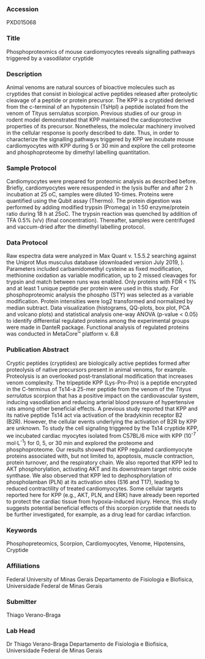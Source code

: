 ### Accession
PXD015068

### Title
Phosphoproteomics of mouse cardiomyocytes reveals signalling pathways triggered by a vasodilator cryptide

### Description
Animal venoms are natural sources of bioactive molecules such as cryptides that consist in biological active peptides released after proteolytic cleavage of a peptide or protein precursor. The KPP is a cryptided derived from the c-terminal of an hypotensin (TsHpI) a peptide isolated from the venom of Tityus serrulatus scorpion. Previous studies of our group in rodent model demonstrated that KPP maintained the cardioprotective properties of its precursor. Nonetheless, the molecular machinery involved in the cellular response is poorly described to date. Thus, in order to characterize the signalling pathways triggered by KPP we incubate mouse cardiomyocytes with KPP during 5 or 30 min and explore the cell proteome and phosphoproteome by dimethyl labelling quantitation.

### Sample Protocol
Cardiomyocytes were prepared for proteomic analysis as described before. Briefly, cardiomyocytes were resuspended in the lysis buffer and after 2 h incubation at 25 oC, samples were diluted 10-times. Proteins were quantified using the Qubit assay (Thermo). The protein digestion was performed by adding modified trypsin (Promega) in 1:50 enzyme/protein ratio during 18 h at 25oC. The trypsin reaction was quenched by addition of TFA 0.5% (v/v) (final concentration). Thereafter, samples were centrifuged and vaccum-dried after the dimethyl labelling protocol.

### Data Protocol
Raw espectra data were analyzed in Max Quant v. 1.5.5.2 searching against the Uniprot Mus musculus database (downloaded version July 2019, ).  Parameters included carbamidomethyl cysteine as fixed modification, methionine oxidation as variable modification, up to 2 missed cleavages for trypsin and   match between runs was enabled. Only proteins with FDR < 1% and at least 1 unique peptide per protein were used in this study. For phosphoproteomic analysis the phospho (STY) was selected as a variable modification.   Protein intensities were log2 transformed and normalized by median subtract.  Data visualization (histograms, QQ-plots, box plot, PCA and volcano plots) and statistical analysis one-way ANOVA (p-value < 0.05) to identify differential regulated proteins among the experimental groups were made in DanteR package. Functional analysis of regulated proteins was conducted in MetaCore™ platform v. 6.8

### Publication Abstract
Cryptic peptides (cryptides) are biologically active peptides formed after proteolysis of native precursors present in animal venoms, for example. Proteolysis is an overlooked post-translational modification that increases venom complexity. The tripeptide KPP (Lys-Pro-Pro) is a peptide encrypted in the C-terminus of Ts14-a 25-mer peptide from the venom of the <i>Tityus serrulatus</i> scorpion that has a positive impact on the cardiovascular system, inducing vasodilation and reducing arterial blood pressure of hypertensive rats among other beneficial effects. A previous study reported that KPP and its native peptide Ts14 act via activation of the bradykinin receptor B2 (B2R). However, the cellular events underlying the activation of B2R by KPP are unknown. To study the cell signaling triggered by the Ts14 cryptide KPP, we incubated cardiac myocytes isolated from C57BL/6 mice with KPP (10<sup>-7</sup> mol&#xb7;L<sup>-1</sup>) for 0, 5, or 30 min and explored the proteome and phosphoproteome. Our results showed that KPP regulated cardiomyocyte proteins associated with, but not limited to, apoptosis, muscle contraction, protein turnover, and the respiratory chain. We also reported that KPP led to AKT phosphorylation, activating AKT and its downstream target nitric oxide synthase. We also observed that KPP led to dephosphorylation of phospholamban (PLN) at its activation sites (S16 and T17), leading to reduced contractility of treated cardiomyocytes. Some cellular targets reported here for KPP (e.g., AKT, PLN, and ERK) have already been reported to protect the cardiac tissue from hypoxia-induced injury. Hence, this study suggests potential beneficial effects of this scorpion cryptide that needs to be further investigated, for example, as a drug lead for cardiac infarction.

### Keywords
Phosphopreteomics, Scorpion, Cardiomyocytes, Venome, Hipotensins, Cryptide

### Affiliations
Federal University of Minas Gerais
Departamento de Fisiologia e Biofisica, Universidade Federal de Minas Gerais

### Submitter
Thiago Verano-Braga

### Lab Head
Dr Thiago Verano-Braga
Departamento de Fisiologia e Biofisica, Universidade Federal de Minas Gerais


